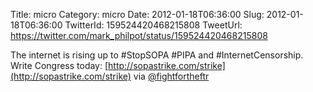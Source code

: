 Title: micro
Category: micro
Date: 2012-01-18T06:36:00
Slug: 2012-01-18T06:36:00
TwitterId: 159524420468215808
TweetUrl: https://twitter.com/mark_philpot/status/159524420468215808

The internet is rising up to #StopSOPA #PIPA and #InternetCensorship. Write Congress today: [http://sopastrike.com/strike](http://sopastrike.com/strike) via [@fightfortheftr](https://twitter.com/fightfortheftr)